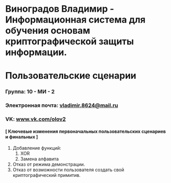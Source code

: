 Виноградов Владимир - Информационная система для обучения основам криптографической защиты информации.
==================================
Пользовательские сценарии
==================================

### Группа: 10 - МИ - 2

### Электронная почта: vladimir.8624@mail.ru

### VK: www.vk.com/olov2

#### [ Ключевые изменения первоначальных пользовательских сценариев и финальных ]

1. Добавление функций:
    1. XOR
    2. Замена алфавита
2. Отказ от режима демонстрации.
3. Отказ от возможности пользователя создать свой криптографический примитив.
